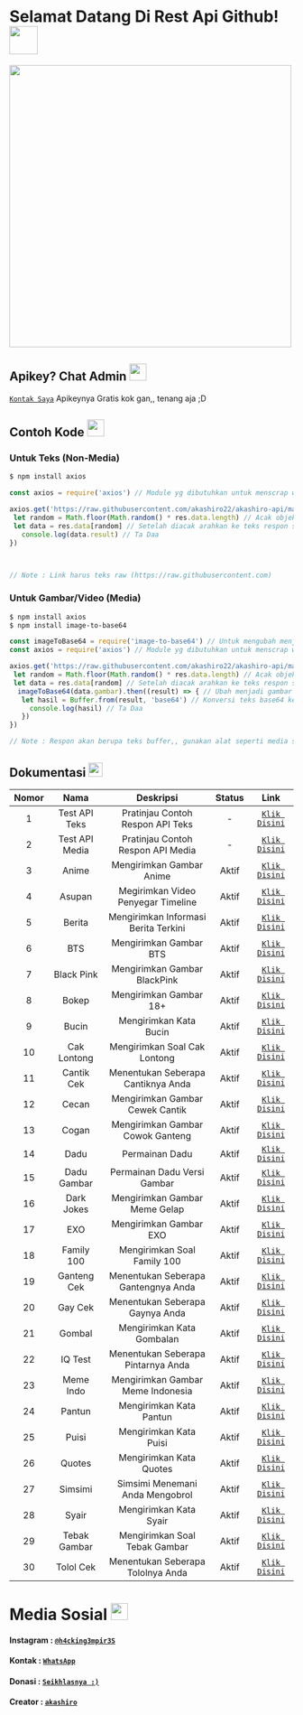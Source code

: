 # Selamat Datang Di Rest Api Github! <img src="https://github.com/TheDudeThatCode/TheDudeThatCode/blob/master/Assets/Hi.gif" width="50px">
<img src="https://github.com/TheDudeThatCode/TheDudeThatCode/blob/master/Assets/Developer.gif" width="500px">

## Apikey? Chat Admin <img src="https://github.com/TheDudeThatCode/TheDudeThatCode/blob/master/Assets/happy.gif" width="30px">
[`Kontak Saya`](https://wa.me/62859106999930?text=Bang%20Minta%20Apikey%20AkaShiro-Api%20)
Apikeynya Gratis kok gan,, tenang aja ;D

## Contoh Kode <img src="https://github.com/TheDudeThatCode/TheDudeThatCode/blob/master/Assets/Medal.gif" width="30px">

### Untuk Teks (Non-Media)
```bash
$ npm install axios
```
```js
const axios = require('axios') // Module yg dibutuhkan untuk menscrap website

axios.get('https://raw.githubusercontent.com/akashiro22/akashiro-api/main/contoh.json').then((res) => { // Scrap web
 let random = Math.floor(Math.random() * res.data.length) // Acak objek
 let data = res.data[random] // Setelah diacak arahkan ke teks respon sesuai nama diweb
   console.log(data.result) // Ta Daa
})



// Note : Link harus teks raw (https://raw.githubusercontent.com)
```
### Untuk Gambar/Video (Media)
```bash
$ npm install axios
$ npm install image-to-base64
```
```js
const imageToBase64 = require('image-to-base64') // Untuk mengubah menjadi gambar
const axios = require('axios') // Module yg dibutuhkan untuk menscrap website

axios.get('https://raw.githubusercontent.com/akashiro22/akashiro-api/main/contoh_gambar.json').then((res) => { // Scrap web
 let random = Math.floor(Math.random() * res.data.length) // Acak objek
 let data = res.data[random] // Setelah diacak arahkan ke teks respon sesuai nama diweb
  imageToBase64(data.gambar).then((result) => { // Ubah menjadi gambar
   let hasil = Buffer.from(result, 'base64') // Konversi teks base64 ke gambar/video
     console.log(hasil) // Ta Daa
   })
})

// Note : Respon akan berupa teks buffer,, gunakan alat seperti media sender agar merespon menjadi media gambar/video
```

## Dokumentasi <img src="https://github.com/TheDudeThatCode/TheDudeThatCode/blob/master/Assets/coin.gif" width="25px">

| Nomor | Nama | Deskripsi | Status | Link |
| :-: | :-----------------: | :-----------------: | :-------: | :-------: |
| 1 | Test API Teks | Pratinjau Contoh Respon API Teks | - | [`Klik Disini`](https://raw.githubusercontent.com/akashiro22/akashiro-api/main/contoh.json)|
| 2 | Test API Media | Pratinjau Contoh Respon API Media | - | [`Klik Disini`](https://raw.githubusercontent.com/akashiro22/akashiro-api/main/contoh_gambar.json)|
| 3 | Anime | Mengirimkan Gambar Anime | Aktif  | [`Klik Disini`](https://tinyurl.com/4pk8n3ka)|
| 4 | Asupan | Megirimkan Video Penyegar Timeline | Aktif | [`Klik Disini`](https://tinyurl.com/uzmk2ytz)|
| 5 | Berita | Mengirimkan Informasi Berita Terkini | Aktif | [`Klik Disini`](https://tinyurl.com/3rxhkzve)|
| 6 | BTS | Mengirimkan Gambar BTS | Aktif | [`Klik Disini`](https://tinyurl.com/uyd3kw74)|
| 7 | Black Pink | Mengirimkan Gambar BlackPink | Aktif | [`Klik Disini`](https://tinyurl.com/2mz7s5p7)|
| 8 | Bokep | Mengirimkan Gambar 18+ | Aktif | [`Klik Disini`](https://tinyurl.com/p8xf5e6s)|
| 9 | Bucin | Mengirimkan Kata Bucin | Aktif | [`Klik Disini`](https://tinyurl.com/2mz7s5p7)|
| 10 | Cak Lontong | Mengirimkan Soal Cak Lontong | Aktif | [`Klik Disini`](https://tinyurl.com/9u6vmeyw)|
| 11 | Cantik Cek | Menentukan Seberapa Cantiknya Anda | Aktif | [`Klik Disini`](https://tinyurl.com/bp6rmrjm)|
| 12 | Cecan | Mengirimkan Gambar Cewek Cantik | Aktif | [`Klik Disini`](https://tinyurl.com/y6cd972d)|
| 13 | Cogan | Mengirimkan Gambar Cowok Ganteng | Aktif | [`Klik Disini`](https://tinyurl.com/55zkyvsw)|
| 14 | Dadu | Permainan Dadu | Aktif | [`Klik Disini`](https://tinyurl.com/RC047)|
| 15 | Dadu Gambar | Permainan Dadu Versi Gambar | Aktif | [`Klik Disini`](https://tinyurl.com/35m7xnac)|
| 16 | Dark Jokes | Mengirimkan Gambar Meme Gelap | Aktif | [`Klik Disini`](https://tinyurl.com/h3htsafa)|
| 17 | EXO | Mengirimkan Gambar EXO | Aktif | [`Klik Disini`](https://tinyurl.com/nufwzm5u)|
| 18 | Family 100 | Mengirimkan Soal Family 100 | Aktif | [`Klik Disini`](https://tinyurl.com/2sz8umxa)|
| 19 | Ganteng Cek | Menentukan Seberapa Gantengnya Anda | Aktif | [`Klik Disini`](https://tinyurl.com/ysnm3knb)|
| 20 | Gay Cek | Menentukan Seberapa Gaynya Anda | Aktif | [`Klik Disini`](https://tinyurl.com/k4cu97p9)|
| 21 | Gombal | Mengirimkan Kata Gombalan | Aktif | [`Klik Disini`](https://tinyurl.com/rn5saa75)|
| 22 | IQ Test | Menentukan Seberapa Pintarnya Anda | Aktif | [`Klik Disini`](https://tinyurl.com/r6ufaue6)|
| 23 | Meme Indo | Mengirimkan Gambar Meme Indonesia | Aktif | [`Klik Disini`](https://tinyurl.com/nbctte33)|
| 24 |Pantun | Mengirimkan Kata Pantun | Aktif | [`Klik Disini`](https://tinyurl.com/2j2r5jwx)|
| 25 | Puisi | Mengirimkan Kata Puisi | Aktif | [`Klik Disini`](https://tinyurl.com/5ay36eyw)|
| 26 | Quotes | Mengirimkan Kata Quotes | Aktif | [`Klik Disini`](https://tinyurl.com/3xkmt3bw)|
| 27 | Simsimi | Simsimi Menemani Anda Mengobrol | Aktif | [`Klik Disini`](https://tinyurl.com/5bmsrzna)|
| 28 | Syair | Mengirimkan Kata Syair | Aktif | [`Klik Disini`](https://tinyurl.com/y8z932xm)|
| 29 | Tebak Gambar | Mengirimkan Soal Tebak Gambar | Aktif | [`Klik Disini`](https://tinyurl.com/vew8855a)|
| 30 | Tolol Cek | Menentukan Seberapa Tololnya Anda | Aktif | [`Klik Disini`](https://tinyurl.com/28evtju2)|







# Media Sosial <img src="https://github.com/TheDudeThatCode/TheDudeThatCode/blob/master/Assets/Earth.gif" width="30px">


#### Instagram : [`@h4cking3mpir3S`](https://www.instagram.com/h4cking3mpir3S)
#### Kontak : [`WhatsApp`](https://wa.me/62859106999930)
#### Donasi : [`Seikhlasnya :)`](https://saweria.co/akashiro)
#### Creator : [`akashiro`](https://Github.com/akashiro22)
